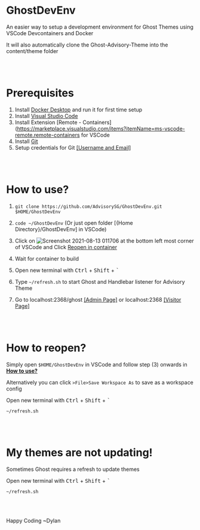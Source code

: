 # GhostDevEnv
An easier way to setup a development environment for Ghost Themes using VSCode Devcontainers and Docker

It will also automatically clone the Ghost-Advisory-Theme into the content/theme folder

<br/><br/>
# **Prerequisites**
1) Install [Docker Desktop](https://www.docker.com/products/docker-desktop) and run it for first time setup
2) Install [Visual Studio Code](https://code.visualstudio.com/Download) 
3) Install Extension [Remote - Containers](https://marketplace.visualstudio.com/items?itemName=ms-vscode-remote.remote-containers for VSCode
4) Install [Git](https://git-scm.com/downloads)
5) Setup credentials for Git [[Username and Email]](https://linuxize.com/post/how-to-configure-git-username-and-email/)

<br/><br/>
# How to use?

1) `git clone https://github.com/AdvisorySG/GhostDevEnv.git $HOME/GhostDevEnv` 

2) `code ~/GhostDevEnv` (Or just open folder [{Home Directory}/GhostDevEnv] in VSCode)

3) Click on ![Screenshot 2021-08-13 011706](https://user-images.githubusercontent.com/88506363/129240239-e9c67e05-31c3-43c1-907b-561cebb86988.png)
 at the bottom left most corner of VSCode and Click [Reopen in container](https://miro.medium.com/max/1400/1*lZ5uJB2m9xSNbhiwHbARkw.png)
4) Wait for container to build
5) Open new terminal with <kbd>Ctrl</kbd> + <kbd>Shift</kbd> + <kbd>`</kbd>
6) Type `~/refresh.sh` to start Ghost and Handlebar listener for Advisory Theme
7) Go to localhost:2368/ghost [[Admin Page]](http://localhost:2368/ghost) or localhost:2368 [[Visitor Page]](http://localhost:2368)

<br/><br/>

# How to reopen?

Simply open `$HOME/GhostDevEnv` in VSCode and follow step (3) onwards in [**How to use?**](#how-to-use)

Alternatively you can click `>File>Save Workspace As` to save as a workspace config 

Open new terminal with <kbd>Ctrl</kbd> + <kbd>Shift</kbd> + <kbd>`</kbd>

`~/refresh.sh`

<br/><br/>

# My themes are not updating!

Sometimes Ghost requires a refresh to update themes

Open new terminal with <kbd>Ctrl</kbd> + <kbd>Shift</kbd> + <kbd>`</kbd>

`~/refresh.sh`


<br/><br/>

Happy Coding ~Dylan
